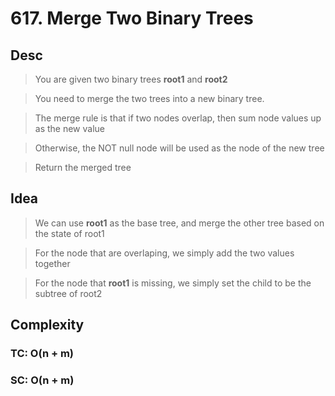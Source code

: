 # 617. Merge Two Binary Trees

## Desc

> You are given two binary trees **root1** and **root2**

> You need to merge the two trees into a new binary tree.

> The merge rule is that if two nodes overlap, then sum node values up as the new value

> Otherwise, the NOT null node will be used as the node of the new tree

> Return the merged tree

## Idea

> We can use **root1** as the base tree, and merge the other tree based on the state of root1

> For the node that are overlaping, we simply add the two values together

> For the node that **root1** is missing, we simply set the child to be the subtree of root2

## Complexity

### TC: O(n + m)

### SC: O(n + m)